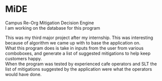 # MiDE
Campus Re-Org Mitigation Decision Engine <br />
I am working on the database for this program

This was my third major project after my internship.  This was interesting because of algorithm we came up with to base the application on.<br />
What this program does is take in inputs from the user from various comboboxes, and generate a list of suggested mitigations to help keep customers happy.<br />
When the program was tested by experienced cafe operators and SLT the list of mitigations suggested by the application were what the 
operators would have done.
